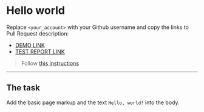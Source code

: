 # Hello world

Replace `<your_account>` with your Github username and copy the links to Pull Request description:

- [DEMO LINK](https://nastyyvolk.github.io/layout_hello-world/)
- [TEST REPORT LINK](https://nastyyvolk.github.io/layout_hello-world/report/html_report/)

> Follow [this instructions](https://github.com/mate-academy/layout_task-guideline#how-to-solve-the-layout-tasks-on-github)

---

## The task

Add the basic page markup and the text `Hello, world!` into the body.

